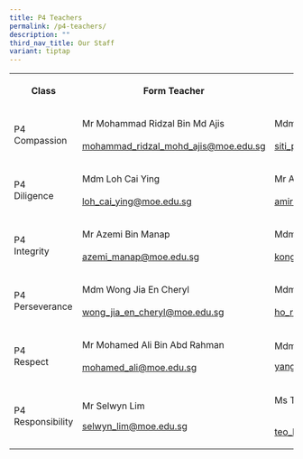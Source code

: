 ```yaml
---
title: P4 Teachers
permalink: /p4-teachers/
description: ""
third_nav_title: Our Staff
variant: tiptap
---
```

<table style="minWidth: 75px">
<colgroup>
<col>
<col>
<col>
</colgroup>
<tbody>
<tr>
<th rowspan="1" colspan="1">
<p><strong>Class</strong>
</p>
</th>
<th rowspan="1" colspan="1">
<p><strong>Form Teacher</strong>
</p>
</th>
<th rowspan="1" colspan="1">
<p><strong>Form Teacher</strong>
</p>
</th>
</tr>
<tr>
<td rowspan="1" colspan="1">
<p>P4
<br>Compassion</p>
</td>
<td rowspan="1" colspan="1">
<p>Mr Mohammad Ridzal Bin Md Ajis
<br>
<br><a href="mailto:mohammad_ridzal_mohd_ajis@moe.edu.sg" rel="noopener noreferrer nofollow" target="_blank">mohammad_ridzal_mohd_ajis@moe.edu.sg</a>
</p>
</td>
<td rowspan="1" colspan="1">
<p>Mdm Siti Patimah Bte Abd Razak
<br>
<br><a href="mailto:siti_patimah@moe.edu.sg" rel="noopener noreferrer nofollow" target="_blank">siti_patimah@moe.edu.sg</a>
</p>
</td>
</tr>
<tr>
<td rowspan="1" colspan="1">
<p>P4
<br>Diligence</p>
</td>
<td rowspan="1" colspan="1">
<p>Mdm Loh Cai Ying
<br>
<br><a href="mailto:loh_cai_ying@moe.edu.sg" rel="noopener noreferrer nofollow" target="_blank">loh_cai_ying@moe.edu.sg</a>
</p>
</td>
<td rowspan="1" colspan="1">
<p>Mr Amirul Hakim Bin Zailanee
<br>
<br><a href="mailto:amirul_hakim_zailanee@moe.edu.sg" rel="noopener noreferrer nofollow" target="_blank">amirul_hakim_zailanee@moe.edu.sg</a>
</p>
</td>
</tr>
<tr>
<td rowspan="1" colspan="1">
<p>P4
<br>Integrity</p>
</td>
<td rowspan="1" colspan="1">
<p>Mr Azemi Bin Manap
<br>
<br><a href="mailto:azemi_manap@moe.edu.sg" rel="noopener noreferrer nofollow" target="_blank">azemi_manap@moe.edu.sg</a>
</p>
</td>
<td rowspan="1" colspan="1">
<p>Mdm Kong Kit Wan
<br>
<br><a href="mailto:kong_kit_wan@moe.edu.sg" rel="noopener noreferrer nofollow" target="_blank"><u>kong_kit_wan</u>@moe.edu.sg</a>
</p>
</td>
</tr>
<tr>
<td rowspan="1" colspan="1">
<p>P4
<br>Perseverance</p>
</td>
<td rowspan="1" colspan="1">
<p>Mdm Wong Jia En Cheryl
<br>
<br><a href="mailto:wong_jia_en_cheryl@moe.edu.sg" rel="noopener noreferrer nofollow" target="_blank">wong_jia_en_cheryl@moe.edu.sg</a>
</p>
</td>
<td rowspan="1" colspan="1">
<p>Mdm Ho Ruo Lin Doreen
<br>
<br><a href="mailto:ho_ruo_lin_doreen@moe.edu.sg" rel="noopener noreferrer nofollow" target="_blank">ho_ruo_lin_doreen@moe.edu.sg</a>
</p>
</td>
</tr>
<tr>
<td rowspan="1" colspan="1">
<p>P4
<br>Respect</p>
</td>
<td rowspan="1" colspan="1">
<p>Mr Mohamed Ali Bin Abd Rahman
<br>
<br><a href="mailto:mohamed_ali@moe.edu.sg" rel="noopener noreferrer nofollow" target="_blank">mohamed_ali@moe.edu.sg</a>
</p>
</td>
<td rowspan="1" colspan="1">
<p>Mdm Yang Shiya</p>
<p></p>
<p><a href="mailto:yang_shiya@moe.edu.sg" rel="noopener noreferrer nofollow" target="_blank">yang_shiya@moe.edu.sg</a>
</p>
</td>
</tr>
<tr>
<td rowspan="1" colspan="1">
<p>P4
<br>Responsibility</p>
</td>
<td rowspan="1" colspan="1">
<p>Mr Selwyn Lim</p>
<p></p>
<p><a href="mailto:selwyn_lim@moe.edu.sg" rel="noopener noreferrer nofollow" target="_blank">selwyn_lim@moe.edu.sg</a>
</p>
</td>
<td rowspan="1" colspan="1">
<p>Ms Teo Kai Ling</p>
<p>
<br><a href="mailto:teo_kai_ling@moe.edu.sg" rel="noopener noreferrer nofollow" target="_blank">teo_kai_ling@moe.edu.sg</a>
</p>
</td>
</tr>
</tbody>
</table>
<p></p>